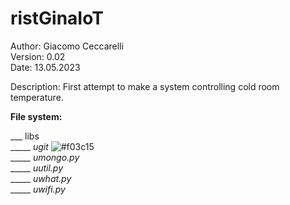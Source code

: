 # ristGinaIoT

Author:  Giacomo Ceccarelli<br>
Version: 0.02<br>
Date: 13.05.2023

Description: First attempt to make a system controlling cold room temperature.

**File system:**

___ libs<br>
_____ *ugit* ![#f03c15](https://placehold.co/15x15/f03c15/f03c15.png)<br>
_____ *umongo.py*<br>
_____ *uutil.py*<br>
_____ *uwhat.py*<br>
_____ *uwifi.py*
